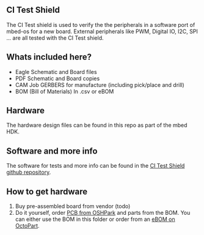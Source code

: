 ## CI Test Shield

The CI Test shield is used to verify the the peripherals in a software port of mbed-os for a new board. External peripherals like PWM, Digital IO, I2C, SPI ... are all tested with the CI Test shield.

## Whats included here?

* Eagle Schematic and Board files
* PDF Schematic and Board copies
* CAM Job GERBERS for manufacture (including pick/place and drill)
* BOM (Bill of Materials) In .csv or eBOM

## Hardware

The hardware design files can be found in this repo as part of the mbed HDK. 

## Software and more info

The software for tests and more info can be found in the [CI Test Shield github repository](http://www.github.com/armmbed/ci-test-shield). 

## How to get hardware

1. Buy pre-assembled board from vendor (todo)
2. Do it yourself, order [PCB from OSHPark](https://oshpark.com/shared_projects/aOdUcwq7) and parts from the BOM. You can either use the BOM in this folder or order from an [eBOM on OctoPart](https://octopart.com/bom-tool/ZgvU783O).








